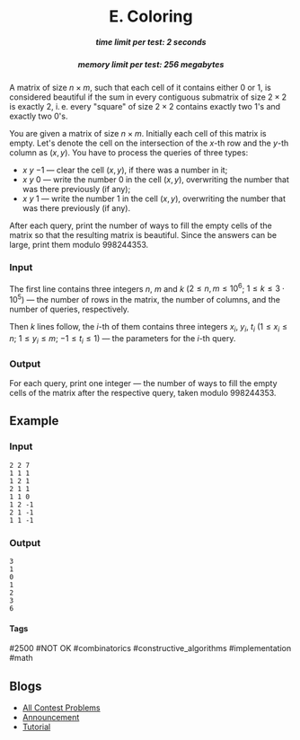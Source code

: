 <h1 style='text-align: center;'> E. Coloring</h1>

<h5 style='text-align: center;'>time limit per test: 2 seconds</h5>
<h5 style='text-align: center;'>memory limit per test: 256 megabytes</h5>

A matrix of size $n \times m$, such that each cell of it contains either $0$ or $1$, is considered beautiful if the sum in every contiguous submatrix of size $2 \times 2$ is exactly $2$, i. e. every "square" of size $2 \times 2$ contains exactly two $1$'s and exactly two $0$'s.

You are given a matrix of size $n \times m$. Initially each cell of this matrix is empty. Let's denote the cell on the intersection of the $x$-th row and the $y$-th column as $(x, y)$. You have to process the queries of three types:

* $x$ $y$ $-1$ — clear the cell $(x, y)$, if there was a number in it;
* $x$ $y$ $0$ — write the number $0$ in the cell $(x, y)$, overwriting the number that was there previously (if any);
* $x$ $y$ $1$ — write the number $1$ in the cell $(x, y)$, overwriting the number that was there previously (if any).

After each query, print the number of ways to fill the empty cells of the matrix so that the resulting matrix is beautiful. Since the answers can be large, print them modulo $998244353$.

### Input

The first line contains three integers $n$, $m$ and $k$ ($2 \le n, m \le 10^6$; $1 \le k \le 3 \cdot 10^5$) — the number of rows in the matrix, the number of columns, and the number of queries, respectively.

Then $k$ lines follow, the $i$-th of them contains three integers $x_i$, $y_i$, $t_i$ ($1 \le x_i \le n$; $1 \le y_i \le m$; $-1 \le t_i \le 1$) — the parameters for the $i$-th query.

### Output

For each query, print one integer — the number of ways to fill the empty cells of the matrix after the respective query, taken modulo $998244353$.

## Example

### Input


```text
2 2 7
1 1 1
1 2 1
2 1 1
1 1 0
1 2 -1
2 1 -1
1 1 -1
```
### Output


```text
3
1
0
1
2
3
6
```


#### Tags 

#2500 #NOT OK #combinatorics #constructive_algorithms #implementation #math 

## Blogs
- [All Contest Problems](../Educational_Codeforces_Round_114_(Rated_for_Div._2).md)
- [Announcement](../blogs/Announcement.md)
- [Tutorial](../blogs/Tutorial.md)
